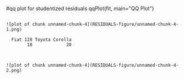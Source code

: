 


#qq plot for studentized residuals
qqPlot(fit, main="QQ Plot")  
```

![plot of chunk unnamed-chunk-4](RESIDUALS-figure/unnamed-chunk-4-1.png)

```
      Fiat 128 Toyota Corolla 
            18             20 
```


![plot of chunk unnamed-chunk-4](RESIDUALS-figure/unnamed-chunk-4-2.png)

